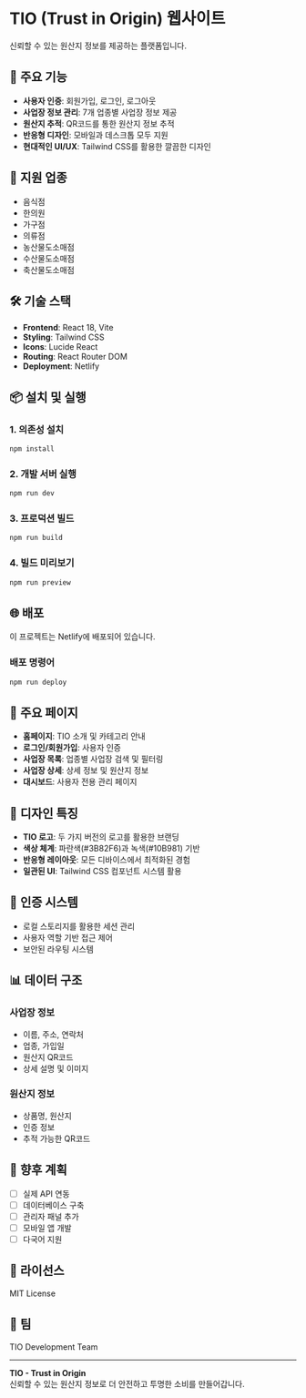# TIO (Trust in Origin) 웹사이트

신뢰할 수 있는 원산지 정보를 제공하는 플랫폼입니다.

## 🚀 주요 기능

- **사용자 인증**: 회원가입, 로그인, 로그아웃
- **사업장 정보 관리**: 7개 업종별 사업장 정보 제공
- **원산지 추적**: QR코드를 통한 원산지 정보 추적
- **반응형 디자인**: 모바일과 데스크톱 모두 지원
- **현대적인 UI/UX**: Tailwind CSS를 활용한 깔끔한 디자인

## 🏢 지원 업종

- 음식점
- 한의원
- 가구점
- 의류점
- 농산물도소매점
- 수산물도소매점
- 축산물도소매점

## 🛠️ 기술 스택

- **Frontend**: React 18, Vite
- **Styling**: Tailwind CSS
- **Icons**: Lucide React
- **Routing**: React Router DOM
- **Deployment**: Netlify

## 📦 설치 및 실행

### 1. 의존성 설치
```bash
npm install
```

### 2. 개발 서버 실행
```bash
npm run dev
```

### 3. 프로덕션 빌드
```bash
npm run build
```

### 4. 빌드 미리보기
```bash
npm run preview
```

## 🌐 배포

이 프로젝트는 Netlify에 배포되어 있습니다.

### 배포 명령어
```bash
npm run deploy
```

## 📱 주요 페이지

- **홈페이지**: TIO 소개 및 카테고리 안내
- **로그인/회원가입**: 사용자 인증
- **사업장 목록**: 업종별 사업장 검색 및 필터링
- **사업장 상세**: 상세 정보 및 원산지 정보
- **대시보드**: 사용자 전용 관리 페이지

## 🎨 디자인 특징

- **TIO 로고**: 두 가지 버전의 로고를 활용한 브랜딩
- **색상 체계**: 파란색(#3B82F6)과 녹색(#10B981) 기반
- **반응형 레이아웃**: 모든 디바이스에서 최적화된 경험
- **일관된 UI**: Tailwind CSS 컴포넌트 시스템 활용

## 🔐 인증 시스템

- 로컬 스토리지를 활용한 세션 관리
- 사용자 역할 기반 접근 제어
- 보안된 라우팅 시스템

## 📊 데이터 구조

### 사업장 정보
- 이름, 주소, 연락처
- 업종, 가입일
- 원산지 QR코드
- 상세 설명 및 이미지

### 원산지 정보
- 상품명, 원산지
- 인증 정보
- 추적 가능한 QR코드

## 🚀 향후 계획

- [ ] 실제 API 연동
- [ ] 데이터베이스 구축
- [ ] 관리자 패널 추가
- [ ] 모바일 앱 개발
- [ ] 다국어 지원

## 📄 라이선스

MIT License

## 👥 팀

TIO Development Team

---

**TIO - Trust in Origin**  
신뢰할 수 있는 원산지 정보로 더 안전하고 투명한 소비를 만들어갑니다.

